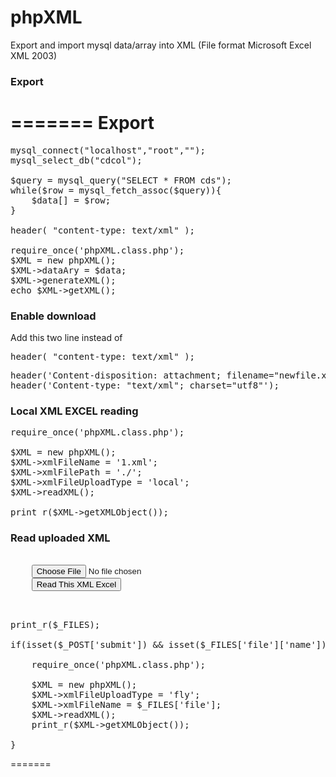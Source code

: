 phpXML
======

Export and import mysql data/array into XML (File format Microsoft Excel XML 2003)


<h3>Export</h3>

=======
Export
======

<pre>
mysql_connect("localhost","root","");
mysql_select_db("cdcol");

$query = mysql_query("SELECT * FROM cds");
while($row = mysql_fetch_assoc($query)){
	$data[] = $row;
}

header( "content-type: text/xml" );

require_once('phpXML.class.php');
$XML = new phpXML();
$XML->dataAry = $data;
$XML->generateXML();
echo $XML->getXML();
</pre>


<h3>Enable download</h3>

<p>Add this two line instead of <pre>header( "content-type: text/xml" );</pre></p>

<pre>
header('Content-disposition: attachment; filename="newfile.xml"');
header('Content-type: "text/xml"; charset="utf8"');
</pre>


<h3>Local XML EXCEL reading</h3>

<pre>
require_once('phpXML.class.php');

$XML = new phpXML();
$XML->xmlFileName = '1.xml';
$XML->xmlFilePath = './';
$XML->xmlFileUploadType = 'local';
$XML->readXML();

print_r($XML->getXMLObject());
</pre>


<h3>Read uploaded XML</h3>

<pre>
<form action="" method="post" enctype="multipart/form-data">
	<input type="file" name="file" />
    <button type="submit" name="submit">Read This XML Excel</button>
</form>

print_r($_FILES);

if(isset($_POST['submit']) && isset($_FILES['file']['name'])!=NULL){
	
	require_once('phpXML.class.php');
	
	$XML = new phpXML();
	$XML->xmlFileUploadType = 'fly';
	$XML->xmlFileName = $_FILES['file'];
	$XML->readXML();
	print_r($XML->getXMLObject());
	
}
</pre>
=======
